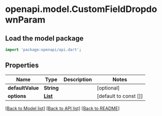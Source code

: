 # openapi.model.CustomFieldDropdownParam

## Load the model package
```dart
import 'package:openapi/api.dart';
```

## Properties
Name | Type | Description | Notes
------------ | ------------- | ------------- | -------------
**defaultValue** | **String** |  | [optional] 
**options** | [**List<CustomFieldOptionParam>**](CustomFieldOptionParam.md) |  | [default to const []]

[[Back to Model list]](../README.md#documentation-for-models) [[Back to API list]](../README.md#documentation-for-api-endpoints) [[Back to README]](../README.md)


